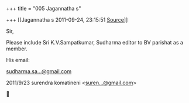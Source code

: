 +++
title = "005 Jagannatha s"

+++
[[Jagannatha s	2011-09-24, 23:15:51 [Source](https://groups.google.com/g/bvparishat/c/_CejD-YV9aI)]]



Sir,

Please include Sri K.V.Sampatkumar, Sudharma editor to BV parishat as a member.

His email:  

  

[sudharma.sa...@gmail.com]()  
  

2011/9/23 surendra komatineni \<[suren...@gmail.com]()\>



